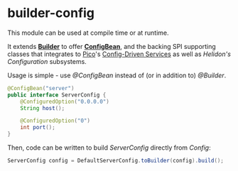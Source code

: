 # builder-config

This module can be used at compile time or at runtime.

It extends <b>[Builder](../)</b> to offer <b>[ConfigBean](./src/main/java/io/helidon/builder/config/ConfigBean.java)</b>, and the backing SPI supporting classes that integrates to [Pico](../../pico)'s [Config-Driven Services](../../pico/configdriven) as well as <i>Helidon's Configuration</i> subsystems.

Usage is simple - use <i>@ConfigBean</i> instead of (or in addition to) <i>@Builder</i>.

```java
@ConfigBean("server")
public interface ServerConfig {
    @ConfiguredOption("0.0.0.0")
    String host();

    @ConfiguredOption("0")
    int port();
}
```

Then, code can be written to build <i>ServerConfig</i> directly from <i>Config</i>:
```java
ServerConfig config = DefaultServerConfig.toBuilder(config).build();
```
